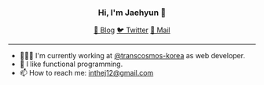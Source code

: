 <h3 align="center">
  Hi, I'm Jaehyun 👋
</h3>

<p align="center">
  <a href="https://inthej.com" target="_blank" rel="noopener noreferrer">📝 Blog</a>
  <a href="https://twitter.com/inthej" target="_blank" rel="noopener noreferrer">🐦 Twitter</a>
  <a href="mailto:inthej12@gmail.com" target="_blank" rel="noopener noreferrer">💌 Mail</a>
</p>

---

- 🧑🏻‍💻 I'm currently working at [@transcosmos-korea](https://www.trans-cosmos.co.kr) as web developer.
- 💙 I like functional programming.
- 📫 How to reach me: inthej12@gmail.com